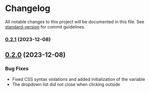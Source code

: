 # Changelog

All notable changes to this project will be documented in this file. See [standard-version](https://github.com/conventional-changelog/standard-version) for commit guidelines.

### [0.2.1](https://github.com/voral/vs-vue3-select/compare/v0.2.0...v0.2.1) (2023-12-08)

## [0.2.0](https://github.com/voral/vs-vue3-select/compare/v0.1.0...v0.2.0) (2023-12-08)

### Bug Fixes

* Fixed CSS syntax violations and added initialization of the variable
* The dropdown list did not close when clicking outside
